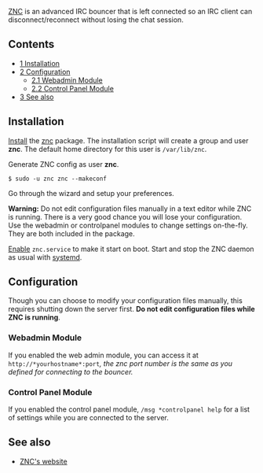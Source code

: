 [ZNC](https://wiki.znc.in/ZNC) is an advanced IRC bouncer that is left connected so an IRC client can disconnect/reconnect without losing the chat session.

## Contents

*   [1 Installation](#Installation)
*   [2 Configuration](#Configuration)
    *   [2.1 Webadmin Module](#Webadmin_Module)
    *   [2.2 Control Panel Module](#Control_Panel_Module)
*   [3 See also](#See_also)

## Installation

[Install](/index.php/Install "Install") the [znc](https://www.archlinux.org/packages/?name=znc) package. The installation script will create a group and user **znc**. The default home directory for this user is `/var/lib/znc`.

Generate ZNC config as user **znc**.

```
$ sudo -u znc znc --makeconf

```

Go through the wizard and setup your preferences.

**Warning:** Do not edit configuration files manually in a text editor while ZNC is running. There is a very good chance you will lose your configuration. Use the webadmin or controlpanel modules to change settings on-the-fly. They are both included in the package.

[Enable](/index.php/Enable "Enable") `znc.service` to make it start on boot. Start and stop the ZNC daemon as usual with [systemd](/index.php/Systemd "Systemd").

## Configuration

Though you can choose to modify your configuration files manually, this requires shutting down the server first. **Do not edit configuration files while ZNC is running**.

### Webadmin Module

If you enabled the web admin module, you can access it at `http://*yourhostname*:port`*, the znc port number is the same as you defined for connecting to the bouncer.*

### Control Panel Module

If you enabled the control panel module, `/msg *controlpanel help` for a list of settings while you are connected to the server.

## See also

*   [ZNC's website](http://wiki.znc.in/ZNC)